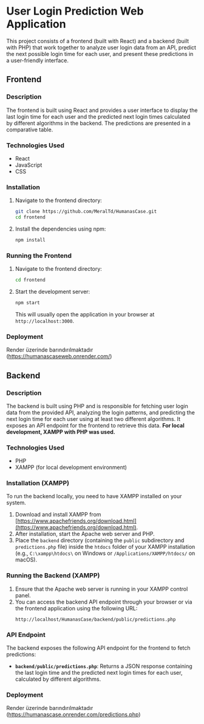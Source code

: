 # User Login Prediction Web Application

This project consists of a frontend (built with React) and a backend (built with PHP) that work together to analyze user login data from an API, predict the next possible login time for each user, and present these predictions in a user-friendly interface.


## Frontend

### Description

The frontend is built using React and provides a user interface to display the last login time for each user and the predicted next login times calculated by different algorithms in the backend. The predictions are presented in a comparative table.

### Technologies Used

- React
- JavaScript
- CSS

### Installation

1.  Navigate to the frontend directory:
    ```bash
    git clone https://github.com/MeralTd/HumanasCase.git
    cd frontend
    ```
2.  Install the dependencies using npm:
    ```bash
    npm install
    ```

### Running the Frontend

1.  Navigate to the frontend directory:
    ```bash
    cd frontend
    ```
2.  Start the development server:
    ```bash
    npm start
    ```
    This will usually open the application in your browser at `http://localhost:3000`.

### Deployment

  Render üzerinde barındırılmaktadır (https://humanascaseweb.onrender.com/)
  
## Backend

### Description

The backend is built using PHP and is responsible for fetching user login data from the provided API, analyzing the login patterns, and predicting the next login time for each user using at least two different algorithms. It exposes an API endpoint for the frontend to retrieve this data. **For local development, XAMPP with PHP was used.**

### Technologies Used

- PHP
- XAMPP (for local development environment)

### Installation (XAMPP)

To run the backend locally, you need to have XAMPP installed on your system.

1.  Download and install XAMPP from [https://www.apachefriends.org/download.html](https://www.apachefriends.org/download.html).
2.  After installation, start the Apache web server and PHP.
3.  Place the `backend` directory (containing the `public` subdirectory and `predictions.php` file) inside the `htdocs` folder of your XAMPP installation (e.g., `C:\xampp\htdocs\` on Windows or `/Applications/XAMPP/htdocs/` on macOS).

### Running the Backend (XAMPP)

1.  Ensure that the Apache web server is running in your XAMPP control panel.
2.  You can access the backend API endpoint through your browser or via the frontend application using the following URL:
    ```
    http://localhost/HumanasCase/backend/public/predictions.php
    ```

### API Endpoint

The backend exposes the following API endpoint for the frontend to fetch predictions:

- **`backend/public/predictions.php`**: Returns a JSON response containing the last login time and the predicted next login times for each user, calculated by different algorithms.

### Deployment

  Render üzerinde barındırılmaktadır (https://humanascase.onrender.com/predictions.php)

